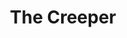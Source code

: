 ---
pid: pt36
title: The Creeper
location_transcription: The circle next to walnut lane bridge in blue bell hill
coordinates: "[-75.1942206, 40.0320866]"
zipcode: '19149'
gen_neighborhood: Northeast Philadelphia
neighborhood: Frankford
outside_phl: 
age: '10'
age_range: 6-13
instagram: 
image_file_name: pt_36.jpg
proposal_transcription: I think //The Creeper// would be a good addition on to the
  circle because it is made of squares
topic: Person,Technology
topic_summary: 0, 0
type: Other No Form
keywords_other: 
credit: Kiernan
image_labels: 
twitter: 
facebook: 
permalink: "/monuments/pt36/"
layout: item-page
---